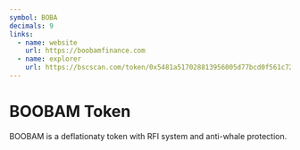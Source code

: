 ```yaml
---
symbol: BOBA
decimals: 9
links:
  - name: website
    url: https://boobamfinance.com
  - name: explorer
    url: https://bscscan.com/token/0x5481a517028813956005d77bcd0f561c7276b1e3
---
```


# BOOBAM Token

BOOBAM is a deflationaty token with RFI system and anti-whale protection.
